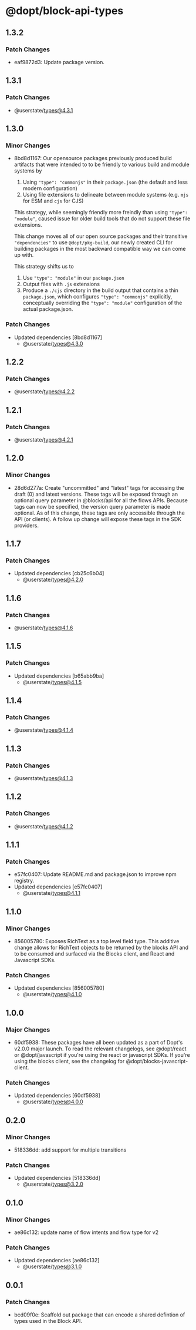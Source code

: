 # @dopt/block-api-types

## 1.3.2

### Patch Changes

- eaf9872d3: Update package version.

## 1.3.1

### Patch Changes

- @userstate/types@4.3.1

## 1.3.0

### Minor Changes

- 8bd8d1167: Our opensource packages previously produced build artifacts that were intended to to be friendly to various build and module systems by

  1. Using `"type": "commonjs"` in their `package.json` (the default and less modern configuration)
  1. Using file extensions to delineate between module systems (e.g. `mjs` for ESM and `cjs` for CJS)

  This strategy, while seemingly friendly more freindly than using `"type": "module"`, caused issue for older build tools that do not support these file extensions.

  This change moves all of our open source packages and their transitive `"dependencies"` to use `@dopt/pkg-build`, our newly created CLI for building packages in the most backward compatible way we can come up with.

  This strategy shifts us to

  1. Use `"type": "module"` in our `package.json`
  1. Output files with `.js` extensions
  1. Produce a `./cjs` directory in the build output that contains a thin `package.json`, which configures `"type": "commonjs"` explicitly, conceptually overriding the `"type": "module"` configuration of the actual package.json.

### Patch Changes

- Updated dependencies [8bd8d1167]
  - @userstate/types@4.3.0

## 1.2.2

### Patch Changes

- @userstate/types@4.2.2

## 1.2.1

### Patch Changes

- @userstate/types@4.2.1

## 1.2.0

### Minor Changes

- 28d6d277a: Create "uncommitted" and "latest" tags for accessing the draft (0) and latest versions. These tags will be exposed through an optional query parameter in @blocks/api for all the flows APIs. Because tags can now be specified, the version query parameter is made optional. As of this change, these tags are only accessible through the API (or clients). A follow up change will expose these tags in the SDK providers.

## 1.1.7

### Patch Changes

- Updated dependencies [cb25c6b04]
  - @userstate/types@4.2.0

## 1.1.6

### Patch Changes

- @userstate/types@4.1.6

## 1.1.5

### Patch Changes

- Updated dependencies [b65abb9ba]
  - @userstate/types@4.1.5

## 1.1.4

### Patch Changes

- @userstate/types@4.1.4

## 1.1.3

### Patch Changes

- @userstate/types@4.1.3

## 1.1.2

### Patch Changes

- @userstate/types@4.1.2

## 1.1.1

### Patch Changes

- e57fc0407: Update README.md and package.json to improve npm registry.
- Updated dependencies [e57fc0407]
  - @userstate/types@4.1.1

## 1.1.0

### Minor Changes

- 856005780: Exposes RichText as a top level field type. This additive change allows for RichText objects to be returned by the blocks API and to be consumed and surfaced via the Blocks client, and React and Javascript SDKs.

### Patch Changes

- Updated dependencies [856005780]
  - @userstate/types@4.1.0

## 1.0.0

### Major Changes

- 60df5938: These packages have all been updated as a part of Dopt's v2.0.0 major launch. To read the relevant changelogs, see @dopt/react or @dopt/javascript if you're using the react or javascript SDKs. If you're using the blocks client, see the changelog for @dopt/blocks-javascript-client.

### Patch Changes

- Updated dependencies [60df5938]
  - @userstate/types@4.0.0

## 0.2.0

### Minor Changes

- 518336dd: add support for multiple transitions

### Patch Changes

- Updated dependencies [518336dd]
  - @userstate/types@3.2.0

## 0.1.0

### Minor Changes

- ae86c132: update name of flow intents and flow type for v2

### Patch Changes

- Updated dependencies [ae86c132]
  - @userstate/types@3.1.0

## 0.0.1

### Patch Changes

- bcd09f0e: Scaffold out package that can encode a shared defintion of types used in the Block API.
